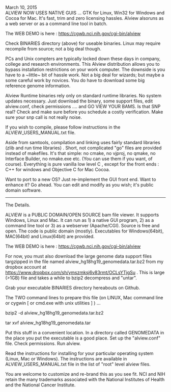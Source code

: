 
March 10, 2015     
ALVIEW NOW USES NATIVE GUIS ... GTK for Linux, Win32 for Windows and Cocoa for Mac.  It's fast, trim and zero licensing hassles.   Alview alsoruns as a web server or as a command line tool in batch. 

<p>The WEB DEMO is here : <a href="https://cgwb.nci.nih.gov/cgi-bin/alview">https://cgwb.nci.nih.gov/cgi-bin/alview</a></p>

Check BINARIES directory (above) for useable binaries.  Linux may require recompile from source; not a big deal though.

PCs and Unix compters are typically locked down these days in company, college and research environments.  This Alview distribution allows you to bypass installation restrictions on your work computer.  The downside is you have to a ~little~ bit of hassle work.  Not a big deal for 
wizards; but maybe a some careful work by novices.  You do have to download some big reference genome information.

Alview Runtime binaries rely only on standard runtime libraries.   No system updates necessary.
Just download the binary, some support files, edit alview.conf,  check permissions .... and GO VIEW YOUR BAMS.
Is that SNP real?   Check and make sure before you schedule a costly verification.  Make sure your snp call is not really noise.

If you wish to compile, please follow instructions in the ALVIEW_USERS_MANUAL.txt file. 

Aside from samtools, compilation and linking uses fairly standard libraries (zlib and run time libraries) .
Short, not complicated "go" files are provided instead of makefiles.  It's that simple: no cmake, 
no vjproj, no qmake, no Interface Builder, no nmake.exe etc. (You can use them if you want, of course).
Everything is pure vanilla low level C , except for the front ends : C++ for windows and Objective C for Mac Cocoa.

Want to port to a new OS?  Just re-implement the GUI front end.  Want to enhance it?  Go ahead.  You can edit and modify as you wish; it's public domain software.

_____

The Details.

ALVIEW is a PUBLIC DOMAIN/OPEN SOURCE bam file viewer.  It supports Windows, Linux and Mac.  It can run as 1) a native GUI program, 2) as a command line tool or 3) as a webserver (Apache/CGI).  Source is free and open.  The code is public domain (mostly).  Executables for Windows(64bit), MAC(64bit) and Linux(64bit) are provided.</p>

<p>The WEB DEMO is here : <a href="https://cgwb.nci.nih.gov/cgi-bin/alview">https://cgwb.nci.nih.gov/cgi-bin/alview</a></p>

For now, you must also download the large genome data support files targzipped in the file named 
alview_hg18hg19_genomedata.tar.bz2 from my dropbox account at <a href="https://www.dropbox.com/sh/ymszmksj6v83rmt/OCLsYTjgSu">https://www.dropbox.com/sh/ymszmksj6v83rmt/OCLsYTjgSu</a> .  This is large (&gt;1GB) file and takes a while to bzip2 decompress and "untar".  

Grab your executable BINARIES directory hereabouts on Github.  

<p>The TWO command lines to prepare this file (on LINUX, Mac command line or cygwin [ or cmd.exe with unix utilities ] ) ... 

<p>bzip2 -d alview_hg18hg19_genomedata.tar.bz2</p>

<p>tar xvf alview_hg18hg19_genomedata.tar </p>

Put this stuff in a convenient location.  In a directory called GENOMEDATA in the place you put the executable is a good place. 
Set up the "alview.conf" file.
Check permissions.
Run alview.

<p>Read the instructions for installing for your particular operating system (Linux, Mac or Windows).
The instructions are available in ALVIEW_USERS_MANUAL.txt file in the list of "root" level alview files.</p>

You are welcome to customize and re-brand this as you see fit. NCI and NIH retain the many trademarks associated with the National Institutes of Health and the National Cancer Institute.</p>

